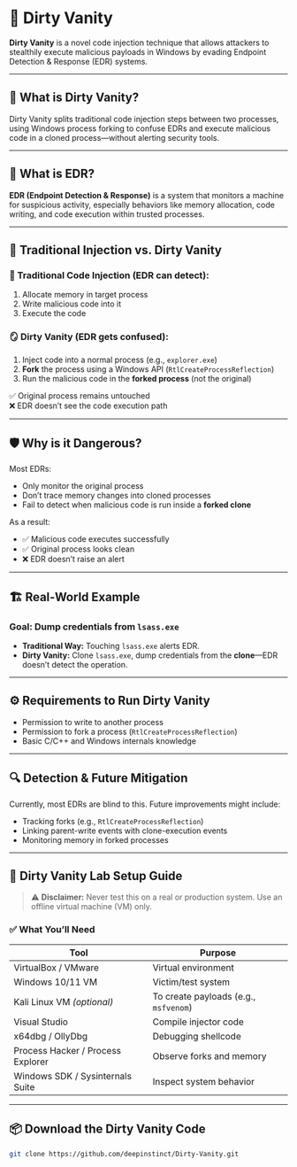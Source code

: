 # 🧠 Dirty Vanity

**Dirty Vanity** is a novel code injection technique that allows attackers to stealthily execute malicious payloads in Windows by evading Endpoint Detection & Response (EDR) systems.

---

## 🚨 What is Dirty Vanity?

Dirty Vanity splits traditional code injection steps between two processes, using Windows process forking to confuse EDRs and execute malicious code in a cloned process—without alerting security tools.

---

## 🤔 What is EDR?

**EDR (Endpoint Detection & Response)** is a system that monitors a machine for suspicious activity, especially behaviors like memory allocation, code writing, and code execution within trusted processes.

---

## 🧪 Traditional Injection vs. Dirty Vanity

### 🧬 Traditional Code Injection (EDR can detect):
1. Allocate memory in target process
2. Write malicious code into it
3. Execute the code

### 🪞 Dirty Vanity (EDR gets confused):
1. Inject code into a normal process (e.g., `explorer.exe`)
2. **Fork** the process using a Windows API (`RtlCreateProcessReflection`)
3. Run the malicious code in the **forked process** (not the original)

✅ Original process remains untouched  
❌ EDR doesn’t see the code execution path

---

## 🛡️ Why is it Dangerous?

Most EDRs:
- Only monitor the original process
- Don’t trace memory changes into cloned processes
- Fail to detect when malicious code is run inside a **forked clone**

As a result:
- ✅ Malicious code executes successfully
- ✅ Original process looks clean
- ❌ EDR doesn’t raise an alert

---

## 🏗️ Real-World Example

### Goal: Dump credentials from `lsass.exe`
- **Traditional Way:** Touching `lsass.exe` alerts EDR.
- **Dirty Vanity:** Clone `lsass.exe`, dump credentials from the **clone**—EDR doesn’t detect the operation.

---

## ⚙️ Requirements to Run Dirty Vanity

- Permission to write to another process
- Permission to fork a process (`RtlCreateProcessReflection`)
- Basic C/C++ and Windows internals knowledge

---

## 🔍 Detection & Future Mitigation

Currently, most EDRs are blind to this. Future improvements might include:
- Tracking forks (e.g., `RtlCreateProcessReflection`)
- Linking parent-write events with clone-execution events
- Monitoring memory in forked processes

---

## 🧪 Dirty Vanity Lab Setup Guide

> ⚠️ **Disclaimer:** Never test this on a real or production system. Use an offline virtual machine (VM) only.

### ✅ What You’ll Need

| Tool                              |          Purpose                      |
|-----------------------------------|---------------------------------------|
| VirtualBox / VMware               | Virtual environment                   |
| Windows 10/11 VM                  | Victim/test system                    |
| Kali Linux VM *(optional)*        | To create payloads (e.g., `msfvenom`) |
| Visual Studio                     | Compile injector code                 |
| x64dbg / OllyDbg                  | Debugging shellcode                   |
| Process Hacker / Process Explorer | Observe forks and memory              |
| Windows SDK / Sysinternals Suite  | Inspect system behavior               |

---

## 📦 Download the Dirty Vanity Code

```bash
git clone https://github.com/deepinstinct/Dirty-Vanity.git
